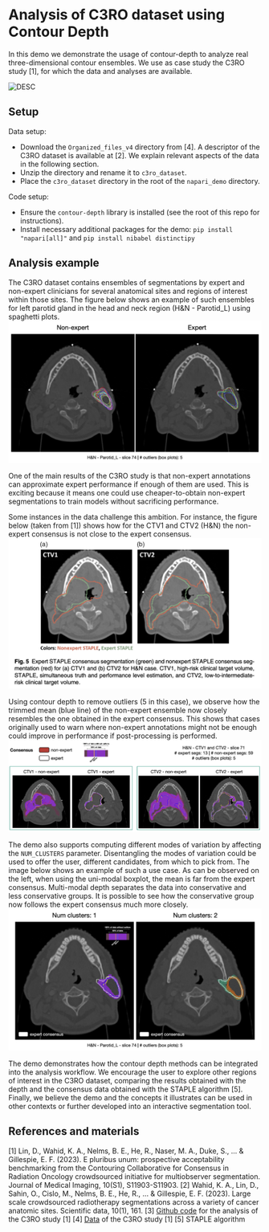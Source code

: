 # Analysis of C3RO dataset using Contour Depth

In this demo we demonstrate the usage of contour-depth to analyze real three-dimensional contour ensembles. 
We use as case study the C3RO study [1], for which the data and analyses are available. 

![DESC](figures/demo3d.gif.png "TITLE")

## Setup

Data setup:
- Download the `Organized_files_v4` directory from [4]. A descriptor of the C3RO dataset is available at [2]. We explain relevant aspects of the data in the following section.
- Unzip the directory and rename it to `c3ro_dataset`.
- Place the `c3ro_dataset` directory in the root of the `napari_demo` directory.

Code setup:
- Ensure the `contour-depth` library is installed (see the root of this repo for instructions).
- Install necessary additional packages for the demo: `pip install "napari[all]"` and `pip install nibabel distinctipy`

## Analysis example

The C3RO dataset contains ensembles of segmentations by expert and non-expert clinicians for several anatomical sites and regions of interest within those sites. 
The figure below shows an example of such ensembles for left parotid gland in the head and neck region (H&N - Parotid_L) using spaghetti plots.
![DESC](figures/spaghetti_han_parotid_r.png "TITLE")

One of the main results of the C3RO study is that non-expert annotations can approximate expert performance if enough of them are used. 
This is exciting because it means one could use cheaper-to-obtain non-expert segmentations to train models without sacrificing performance.

Some instances in the data challenge this ambition. For instance, the figure below (taken from [1]) shows how for the CTV1 and CTV2 (H&N) the non-expert consensus is not close to the expert consensus. 
![DESC](figures/paper_ctv1_ctv2_failure.png "TITLE")

Using contour depth to remove outliers (5 in this case), we observe how the trimmed mean (blue line) of the non-expert ensemble now closely resembles the one obtained in the expert consensus.
This shows that cases originally used to warn where non-expert annotations might not be enough could improve in performance if post-processing is performed.
![DESC](figures/cbp_ctv.png "TITLE")

The demo also supports computing different modes of variation by affecting the `NUM_CLUSTERS` parameter. 
Disentangling the modes of variation could be used to offer the user, different candidates, from which to pick from.
The image below shows an example of such a use case. 
As can be observed on the left, when using the uni-modal boxplot, the mean is far from the expert consensus.
Multi-modal depth separates the data into conservative and less conservative groups. 
It is possible to see how the conservative group now follows the expert consensus much more closely.
![DESC](figures/parotid_r_full_ana.png "TITLE")

The demo demonstrates how the contour depth methods can be integrated into the analysis workflow.
We encourage the user to explore other regions of interest in the C3RO dataset, comparing the results obtained with the depth and the consensus data obtained with the STAPLE algorithm [5].
Finally, we believe the demo and the concepts it illustrates can be used in other contexts or further developed into an interactive segmentation tool. 

## References and materials

[1] Lin, D., Wahid, K. A., Nelms, B. E., He, R., Naser, M. A., Duke, S., ... & Gillespie, E. F. (2023). E pluribus unum: prospective acceptability benchmarking from the Contouring Collaborative for Consensus in Radiation Oncology crowdsourced initiative for multiobserver segmentation. Journal of Medical Imaging, 10(S1), S11903-S11903.
[2] Wahid, K. A., Lin, D., Sahin, O., Cislo, M., Nelms, B. E., He, R., ... & Gillespie, E. F. (2023). Large scale crowdsourced radiotherapy segmentations across a variety of cancer anatomic sites. Scientific data, 10(1), 161.
[3] [Github code](https://github.com/kwahid/C3RO_analysis?tab=readme-ov-file) for the analysis of the C3RO study [1] 
[4] [Data](https://figshare.com/articles/dataset/Large-scale_crowdsourced_radiotherapy_segmentations_across_a_variety_of_cancer_sites/21074182?file=42025569) of the C3RO study [1]
[5] STAPLE algorithm